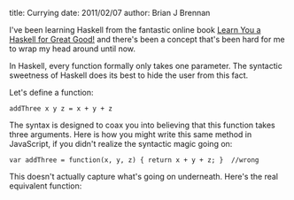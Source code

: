 title: Currying
date: 2011/02/07
author: Brian J Brennan

I've been learning Haskell from the fantastic online book [Learn You a Haskell for Great Good!](http://learnyouahaskell.com/) and there's been a concept that's been hard for me to wrap my head around until now.

In Haskell, every function formally only takes one parameter. The syntactic sweetness of Haskell does its best to hide the user from this fact.

Let's define a function:
    
    addThree x y z = x + y + z

The syntax is designed to coax you into believing that this function takes three arguments. Here is how you might write this same method in JavaScript, if you didn't realize the syntactic magic going on:
    
    var addThree = function(x, y, z) { return x + y + z; }  //wrong

This doesn't actually capture what's going on underneath. Here's the real equivalent function:
